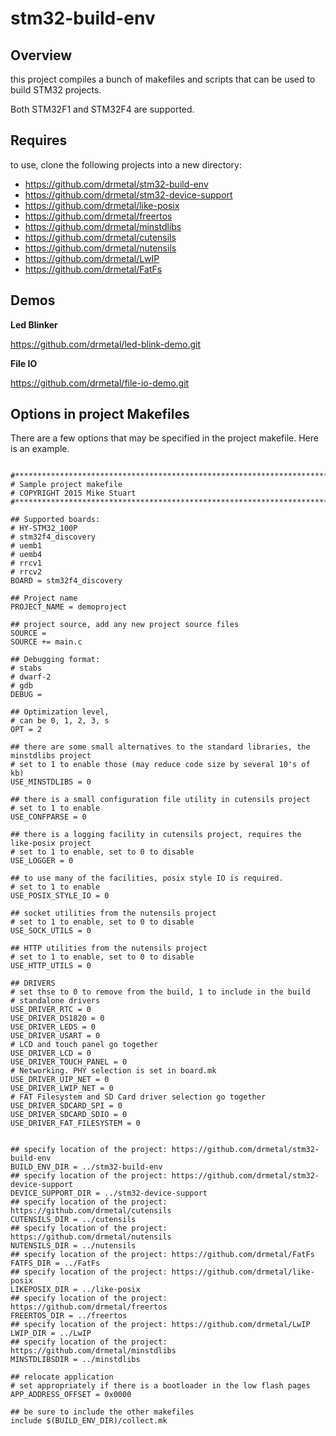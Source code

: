 stm32-build-env
===============

Overview
--------

this project compiles a bunch of makefiles and scripts that can be used to build STM32 projects.

Both STM32F1 and STM32F4 are supported.

Requires
--------

to use, clone the following projects into a new directory:

 - https://github.com/drmetal/stm32-build-env
 - https://github.com/drmetal/stm32-device-support
 - https://github.com/drmetal/like-posix
 - https://github.com/drmetal/freertos
 - https://github.com/drmetal/minstdlibs
 - https://github.com/drmetal/cutensils
 - https://github.com/drmetal/nutensils
 - https://github.com/drmetal/LwIP
 - https://github.com/drmetal/FatFs
 
 
Demos
-----

**Led Blinker**

https://github.com/drmetal/led-blink-demo.git

**File IO**

https://github.com/drmetal/file-io-demo.git


Options in project Makefiles
----------------------------

There are a few options that may be specified in the project makefile. Here is an example.

``` make

#******************************************************************************
# Sample project makefile
# COPYRIGHT 2015 Mike Stuart
#******************************************************************************

## Supported boards:
# HY-STM32_100P
# stm32f4_discovery
# uemb1
# uemb4
# rrcv1
# rrcv2
BOARD = stm32f4_discovery

## Project name
PROJECT_NAME = demoproject

## project source, add any new project source files
SOURCE =
SOURCE += main.c

## Debugging format:
# stabs
# dwarf-2
# gdb
DEBUG =

## Optimization level,
# can be 0, 1, 2, 3, s
OPT = 2

## there are some small alternatives to the standard libraries, the minstdlibs project
# set to 1 to enable those (may reduce code size by several 10's of kb)
USE_MINSTDLIBS = 0

## there is a small configuration file utility in cutensils project
# set to 1 to enable
USE_CONFPARSE = 0

## there is a logging facility in cutensils project, requires the like-posix project
# set to 1 to enable, set to 0 to disable
USE_LOGGER = 0

## to use many of the facilities, posix style IO is required.
# set to 1 to enable
USE_POSIX_STYLE_IO = 0

## socket utilities from the nutensils project
# set to 1 to enable, set to 0 to disable
USE_SOCK_UTILS = 0

## HTTP utilities from the nutensils project
# set to 1 to enable, set to 0 to disable
USE_HTTP_UTILS = 0

## DRIVERS
# set thse to 0 to remove from the build, 1 to include in the build
# standalone drivers
USE_DRIVER_RTC = 0
USE_DRIVER_DS1820 = 0
USE_DRIVER_LEDS = 0
USE_DRIVER_USART = 0
# LCD and touch panel go together
USE_DRIVER_LCD = 0
USE_DRIVER_TOUCH_PANEL = 0
# Networking. PHY selection is set in board.mk
USE_DRIVER_UIP_NET = 0
USE_DRIVER_LWIP_NET = 0
# FAT Filesystem and SD Card driver selection go together
USE_DRIVER_SDCARD_SPI = 0
USE_DRIVER_SDCARD_SDIO = 0
USE_DRIVER_FAT_FILESYSTEM = 0


## specify location of the project: https://github.com/drmetal/stm32-build-env
BUILD_ENV_DIR = ../stm32-build-env
## specify location of the project: https://github.com/drmetal/stm32-device-support
DEVICE_SUPPORT_DIR = ../stm32-device-support
## specify location of the project: https://github.com/drmetal/cutensils
CUTENSILS_DIR = ../cutensils
## specify location of the project: https://github.com/drmetal/nutensils
NUTENSILS_DIR = ../nutensils
## specify location of the project: https://github.com/drmetal/FatFs
FATFS_DIR = ../FatFs
## specify location of the project: https://github.com/drmetal/like-posix
LIKEPOSIX_DIR = ../like-posix
## specify location of the project: https://github.com/drmetal/freertos
FREERTOS_DIR = ../freertos
## specify location of the project: https://github.com/drmetal/LwIP
LWIP_DIR = ../LwIP
## specify location of the project: https://github.com/drmetal/minstdlibs
MINSTDLIBSDIR = ../minstdlibs

## relocate application
# set appropriately if there is a bootloader in the low flash pages
APP_ADDRESS_OFFSET = 0x0000

## be sure to include the other makefiles
include $(BUILD_ENV_DIR)/collect.mk
```
